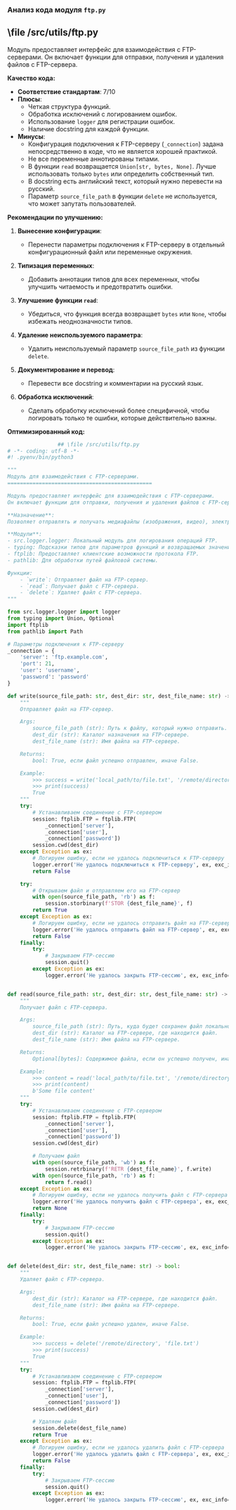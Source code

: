 ### **Анализ кода модуля `ftp.py`**

## \file /src/utils/ftp.py

Модуль предоставляет интерфейс для взаимодействия с FTP-серверами. Он включает функции для отправки, получения и удаления файлов с FTP-сервера.

**Качество кода:**

- **Соответствие стандартам**: 7/10
- **Плюсы**:
    - Четкая структура функций.
    - Обработка исключений с логированием ошибок.
    - Использование `logger` для регистрации ошибок.
    - Наличие docstring для каждой функции.
- **Минусы**:
    - Конфигурация подключения к FTP-серверу (`_connection`) задана непосредственно в коде, что не является хорошей практикой.
    - Не все переменные аннотированы типами.
    - В функции `read` возвращается `Union[str, bytes, None]`. Лучше использовать только `bytes` или определить собственный тип.
    - В docstring есть английский текст, который нужно перевести на русский.
    - Параметр `source_file_path` в функции `delete` не используется, что может запутать пользователей.

**Рекомендации по улучшению:**

1.  **Вынесение конфигурации**:
    - Перенести параметры подключения к FTP-серверу в отдельный конфигурационный файл или переменные окружения.

2.  **Типизация переменных**:
    - Добавить аннотации типов для всех переменных, чтобы улучшить читаемость и предотвратить ошибки.

3.  **Улучшение функции `read`**:
    - Убедиться, что функция всегда возвращает `bytes` или `None`, чтобы избежать неоднозначности типов.

4.  **Удаление неиспользуемого параметра**:
    - Удалить неиспользуемый параметр `source_file_path` из функции `delete`.

5.  **Документирование и перевод**:
    - Перевести все docstring и комментарии на русский язык.

6.  **Обработка исключений**:
    - Сделать обработку исключений более специфичной, чтобы логировать только те ошибки, которые действительно важны.

**Оптимизированный код:**

```python
                ## \file /src/utils/ftp.py
# -*- coding: utf-8 -*-
#! .pyenv/bin/python3

"""
Модуль для взаимодействия с FTP-серверами.
==============================================

Модуль предоставляет интерфейс для взаимодействия с FTP-серверами.
Он включает функции для отправки, получения и удаления файлов с FTP-сервера.

**Назначение**:
Позволяет отправлять и получать медиафайлы (изображения, видео), электронные таблицы и другие файлы на/с FTP-сервера.

**Модули**:
- src.logger.logger: Локальный модуль для логирования операций FTP.
- typing: Подсказки типов для параметров функций и возвращаемых значений.
- ftplib: Предоставляет клиентские возможности протокола FTP.
- pathlib: Для обработки путей файловой системы.

Функции:
    - `write`: Отправляет файл на FTP-сервер.
    - `read`: Получает файл с FTP-сервера.
    - `delete`: Удаляет файл с FTP-сервера.
"""

from src.logger.logger import logger
from typing import Union, Optional
import ftplib
from pathlib import Path

# Параметры подключения к FTP-серверу
_connection = {
    'server': 'ftp.example.com',
    'port': 21,
    'user': 'username',
    'password': 'password'
}

def write(source_file_path: str, dest_dir: str, dest_file_name: str) -> bool:
    """
    Отправляет файл на FTP-сервер.

    Args:
        source_file_path (str): Путь к файлу, который нужно отправить.
        dest_dir (str): Каталог назначения на FTP-сервере.
        dest_file_name (str): Имя файла на FTP-сервере.

    Returns:
        bool: True, если файл успешно отправлен, иначе False.

    Example:
        >>> success = write('local_path/to/file.txt', '/remote/directory', 'file.txt')
        >>> print(success)
        True
    """
    try:
        # Устанавливаем соединение с FTP-сервером
        session: ftplib.FTP = ftplib.FTP(
            _connection['server'],
            _connection['user'],
            _connection['password'])
        session.cwd(dest_dir)
    except Exception as ex:
        # Логируем ошибку, если не удалось подключиться к FTP-серверу
        logger.error('Не удалось подключиться к FTP-серверу', ex, exc_info=True)
        return False

    try:
        # Открываем файл и отправляем его на FTP-сервер
        with open(source_file_path, 'rb') as f:
            session.storbinary(f'STOR {dest_file_name}', f)
        return True
    except Exception as ex:
        # Логируем ошибку, если не удалось отправить файл на FTP-сервер
        logger.error('Не удалось отправить файл на FTP-сервер', ex, exc_info=True)
        return False
    finally:
        try:
            # Закрываем FTP-сессию
            session.quit()
        except Exception as ex:
            logger.error('Не удалось закрыть FTP-сессию', ex, exc_info=True)


def read(source_file_path: str, dest_dir: str, dest_file_name: str) -> Optional[bytes]:
    """
    Получает файл с FTP-сервера.

    Args:
        source_file_path (str): Путь, куда будет сохранен файл локально.
        dest_dir (str): Каталог на FTP-сервере, где находится файл.
        dest_file_name (str): Имя файла на FTP-сервере.

    Returns:
        Optional[bytes]: Содержимое файла, если он успешно получен, иначе None.

    Example:
        >>> content = read('local_path/to/file.txt', '/remote/directory', 'file.txt')
        >>> print(content)
        b'Some file content'
    """
    try:
        # Устанавливаем соединение с FTP-сервером
        session: ftplib.FTP = ftplib.FTP(
            _connection['server'],
            _connection['user'],
            _connection['password'])
        session.cwd(dest_dir)

        # Получаем файл
        with open(source_file_path, 'wb') as f:
            session.retrbinary(f'RETR {dest_file_name}', f.write)
        with open(source_file_path, 'rb') as f:
            return f.read()
    except Exception as ex:
        # Логируем ошибку, если не удалось получить файл с FTP-сервера
        logger.error('Не удалось получить файл с FTP-сервера', ex, exc_info=True)
        return None
    finally:
        try:
            # Закрываем FTP-сессию
            session.quit()
        except Exception as ex:
            logger.error('Не удалось закрыть FTP-сессию', ex, exc_info=True)


def delete(dest_dir: str, dest_file_name: str) -> bool:
    """
    Удаляет файл с FTP-сервера.

    Args:
        dest_dir (str): Каталог на FTP-сервере, где находится файл.
        dest_file_name (str): Имя файла на FTP-сервере.

    Returns:
        bool: True, если файл успешно удален, иначе False.

    Example:
        >>> success = delete('/remote/directory', 'file.txt')
        >>> print(success)
        True
    """
    try:
        # Устанавливаем соединение с FTP-сервером
        session: ftplib.FTP = ftplib.FTP(
            _connection['server'],
            _connection['user'],
            _connection['password'])
        session.cwd(dest_dir)

        # Удаляем файл
        session.delete(dest_file_name)
        return True
    except Exception as ex:
        # Логируем ошибку, если не удалось удалить файл с FTP-сервера
        logger.error('Не удалось удалить файл с FTP-сервера', ex, exc_info=True)
        return False
    finally:
        try:
            # Закрываем FTP-сессию
            session.quit()
        except Exception as ex:
            logger.error('Не удалось закрыть FTP-сессию', ex, exc_info=True)